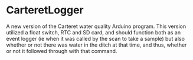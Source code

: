 CarteretLogger
==============

A new version of the Carteret water quality Arduino program. This version utilized a float switch, RTC and SD card, and should function both as an event logger (ie when it was called by the scan to take a sample) but also whether or not there was water in the ditch at that time, and thus, whether or not it followed through with that command.
